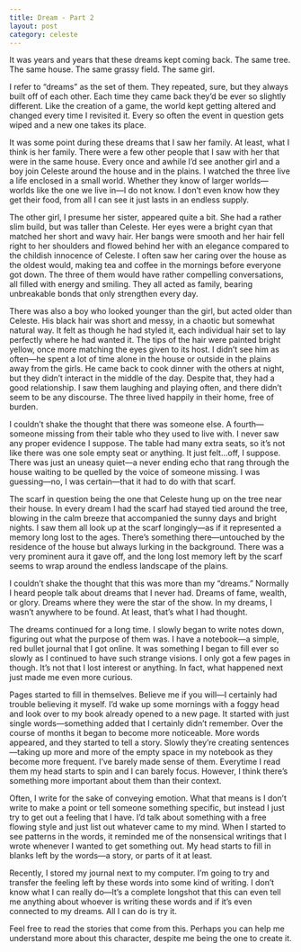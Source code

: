 ```yaml
---
title: Dream - Part 2
layout: post
category: celeste
---
```

It was years and years that these dreams kept coming back. The same tree. The same house. The same grassy field. The same girl.

I refer to “dreams” as the set of them. They repeated, sure, but they always built off of each other. Each time they came back they’d be ever so slightly different. Like the creation of a game, the world kept getting altered and changed every time I revisited it. Every so often the event in question gets wiped and a new one takes its place. 

It was some point during these dreams that I saw her family. At least, what I think is her family. There were a few other people that I saw with her that were in the same house. Every once and awhile I’d see another girl and a boy join Celeste around the house and in the plains. I watched the three live a life enclosed in a small world. Whether they know of larger worlds—worlds like the one we live in—I do not know. I don’t even know how they get their food, from all I can see it just lasts in an endless supply. 

The other girl, I presume her sister, appeared quite a bit. She had a rather slim build, but was taller than Celeste. Her eyes were a bright cyan that matched her short and wavy hair. Her bangs were smooth and her hair fell right to her shoulders and flowed behind her with an elegance compared to the childish innocence of Celeste. I often saw her caring over the house as the oldest would, making tea and coffee in the mornings before everyone got down. The three of them would have rather compelling conversations, all filled with energy and smiling. They all acted as family, bearing unbreakable bonds that only strengthen every day.

There was also a boy who looked younger than the girl, but acted older than Celeste. His black hair was short and messy, in a chaotic but somewhat natural way. It felt as though he had styled it, each individual hair set to lay perfectly where he had wanted it. The tips of the hair were painted bright yellow, once more matching the eyes given to its host. I didn’t see him as often—he spent a lot of time alone in the house or outside in the plains away from the girls. He came back to cook dinner with the others at night, but they didn’t interact in the middle of the day. Despite that, they had a good relationship. I saw them laughing and playing often, and there didn’t seem to be any discourse. The three lived happily in their home, free of burden.

I couldn’t shake the thought that there was someone else. A fourth—someone missing from their table who they used to live with. I never saw any proper evidence I suppose. The table had many extra seats, so it’s not like there was one sole empty seat or anything. It just felt...off, I suppose. There was just an uneasy quiet—a never ending echo that rang through the house waiting to be quelled by the voice of someone missing. I was guessing—no, I was certain—that it had to do with that scarf.
	
The scarf in question being the one that Celeste hung up on the tree near their house. In every dream I had the scarf had stayed tied around the tree, blowing in the calm breeze that accompanied the sunny days and bright nights. I saw them all look up at the scarf longingly—as if it represented a memory long lost to the ages. There’s something there—untouched by the residence of the house but always lurking in the background. There was a very prominent aura it gave off, and the long lost memory left by the scarf seems to wrap around the endless landscape of the plains.

I couldn’t shake the thought that this was more than my “dreams.” Normally I heard people talk about dreams that I never had. Dreams of fame, wealth, or glory. Dreams where they were the star of the show. In my dreams, I wasn’t anywhere to be found. At least, that’s what I had thought.

The dreams continued for a long time. I slowly began to write notes down, figuring out what the purpose of them was. I have a notebook—a simple, red bullet journal that I got online. It was something I began to fill ever so slowly as I continued to have such strange visions. I only got a few pages in though. It’s not that I lost interest or anything. In fact, what happened next just made me even more curious.

Pages started to fill in themselves. Believe me if you will—I certainly had trouble believing it myself. I’d wake up some mornings with a foggy head and look over to my book already opened to a new page. It started with just single words—something added that I certainly didn’t remember. Over the course of months it began to become more noticeable. More words appeared, and they started to tell a story. Slowly they’re creating sentences—taking up more and more of the empty space in my notebook as they become more frequent. I’ve barely made sense of them. Everytime I read them my head starts to spin and I can barely focus. However, I think there’s something more important about them than their context. 

Often, I write for the sake of conveying emotion. What that means is I don’t write to make a point or tell someone something specific, but instead I just try to get out a feeling that I have. I’d talk about something with a free flowing style and just list out whatever came to my mind. When I started to see patterns in the words, it reminded me of the nonsensical writings that I wrote whenever I wanted to get something out. My head starts to fill in blanks left by the words—a story, or parts of it at least.

Recently, I stored my journal next to my computer. I’m going to try and transfer the feeling left by these words into some kind of writing. I don’t know what I can really do—It’s a complete longshot that this can even tell me anything about whoever is writing these words and if it’s even connected to my dreams. All I can do is try it.

Feel free to read the stories that come from this. Perhaps you can help me understand more about this character, despite me being the one to create it.
	
